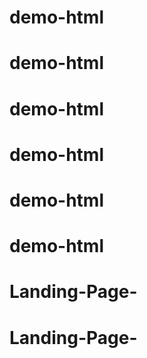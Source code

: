 # demo-html
# demo-html
# demo-html
# demo-html
# demo-html
# demo-html
# Landing-Page-
# Landing-Page-
